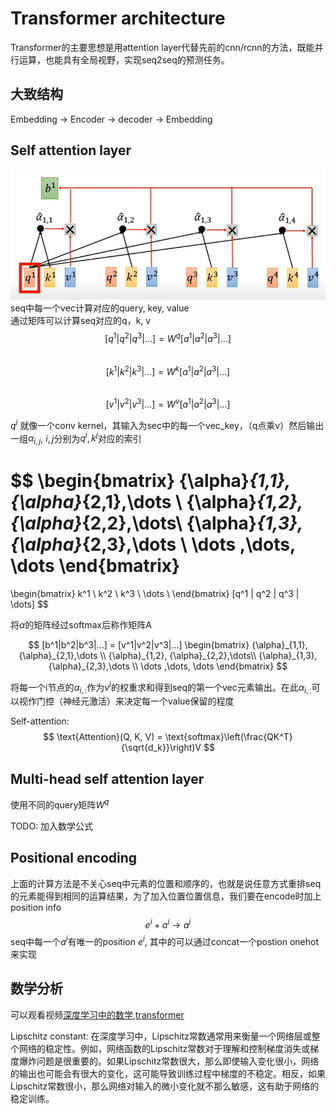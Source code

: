 # Transformer architecture  
Transformer的主要思想是用attention layer代替先前的cnn/rcnn的方法，既能并行运算，也能具有全局视野，实现seq2seq的预测任务。  
## 大致结构  
Embedding -> Encoder -> decoder -> Embedding  

## Self attention layer  
 
![Alt text](image-1.png)
seq中每一个vec计算对应的query, key, value  
通过矩阵可以计算seq对应的q，k, v
$$[q^{1}|q^{2}|q^{3}|...] = W^{q}[a^{1}|a^2|a^3|...]$$  
$$[k^{1}|k^{2}|k^{3}|...] = W^{k}[a^{1}|a^2|a^3|...]$$  
$$[v^{1}|v^{2}|v^{3}|...] = W^{v}[a^{1}|a^2|a^3|...]$$

$q^i$ 就像一个conv kernel，其输入为sec中的每一个vec_key，（q点乘v）然后输出一组${\alpha}_{i,j}$, $i,j$分别为$q^i,k^j$对应的索引

$$ 
\begin{bmatrix}
    {\alpha}_{1,1}, {\alpha}_{2,1},\dots \\
    {\alpha}_{1,2}, {\alpha}_{2,2},\dots\\
    {\alpha}_{1,3}, {\alpha}_{2,3},\dots \\
    \dots ,\dots, \dots
\end{bmatrix}
=
\begin{bmatrix}
    k^1 \\
    k^2 \\
    k^3 \\ 
    \dots \\ 
\end{bmatrix}
[q^1 | q^2 | q^3 | \dots]
$$ 

将$\alpha$的矩阵经过softmax后称作矩阵A 

$$
[b^1|b^2|b^3|...] = 
[v^1|v^2|v^3|...] 
\begin{bmatrix}
    {\alpha}_{1,1}, {\alpha}_{2,1},\dots \\
    {\alpha}_{1,2}, {\alpha}_{2,2},\dots\\
    {\alpha}_{1,3}, {\alpha}_{2,3},\dots \\
    \dots ,\dots, \dots
\end{bmatrix}
$$ 

将每一个i节点的${\alpha}_{i,:}$作为$v^i$的权重求和得到seq的第一个vec元素输出。在此${\alpha}_{i,:}$可以视作门控（神经元激活）来决定每一个value保留的程度 


Self-attention:  
$$
\text{Attention}(Q, K, V) = \text{softmax}\left(\frac{QK^T}{\sqrt{d_k}}\right)V
$$  

## Multi-head self attention layer  
使用不同的query矩阵$W^q$

TODO: 加入数学公式  

## Positional encoding   
上面的计算方法是不关心seq中元素的位置和顺序的，也就是说任意方式重排seq的元素能得到相同的运算结果，为了加入位置位置信息，我们要在encode时加上position info  
$$e^i + a^i \rightarrow a^i $$
seq中每一个$a^i$有唯一的position $e^i$, 其中的可以通过concat一个postion onehot来实现


## 数学分析  
可以观看视频[深度学习中的数学,transformer]( https://b23.tv/utdihuL)

Lipschitz constant: 在深度学习中，Lipschitz常数通常用来衡量一个网络层或整个网络的稳定性。例如，网络函数的Lipschitz常数对于理解和控制梯度消失或梯度爆炸问题是很重要的。如果Lipschitz常数很大，那么即使输入变化很小，网络的输出也可能会有很大的变化，这可能导致训练过程中梯度的不稳定。相反，如果Lipschitz常数很小，那么网络对输入的微小变化就不那么敏感，这有助于网络的稳定训练。
